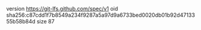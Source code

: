 version https://git-lfs.github.com/spec/v1
oid sha256:c87cdd1f7b8549a234f9287a5a97d9a6733bed0020db01b92d4713355b58b84d
size 87
